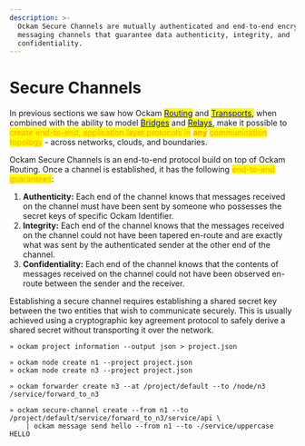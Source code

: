 ```yaml
---
description: >-
  Ockam Secure Channels are mutually authenticated and end-to-end encrypted
  messaging channels that guarantee data authenticity, integrity, and
  confidentiality.
---
```


# Secure Channels

In previous sections we saw how Ockam [<mark style="color:blue;">Routing</mark>](routing.md) and [<mark style="color:blue;">Transports</mark>](routing.md#transport)<mark style="color:blue;">,</mark> when combined with the ability to model [<mark style="color:blue;">Bridges</mark>](advanced-routing.md) and [<mark style="color:blue;">Relays</mark>](advanced-routing.md#relay), make it possible to <mark style="color:orange;">create end-to-end, application layer protocols in</mark> <mark style="color:orange;"></mark><mark style="color:orange;">**any**</mark> <mark style="color:orange;"></mark><mark style="color:orange;">communication topology</mark> - across networks, clouds, and boundaries.

Ockam Secure Channels is an end-to-end protocol build on top of Ockam Routing. Once a channel is established, it has the following <mark style="color:orange;">end-to-end guarantees</mark>:

1. **Authenticity:** Each end of the channel knows that messages received on the channel must have been sent by someone who possesses the secret keys of specific Ockam Identifier.
2. **Integrity:** Each end of the channel knows that the messages received on the channel could not have been tapered en-route and are exactly what was sent by the authenticated sender at the other end of the channel.
3. **Confidentiality:**  Each end of the channel knows that the contents of messages received on the channel could not have been observed en-route between the sender and the receiver.

Establishing a secure channel requires establishing a shared secret key between the two entities that wish to communicate securely. This is usually achieved using a cryptographic key agreement protocol to safely derive a shared secret without transporting it over the network.

```
» ockam project information --output json > project.json

» ockam node create n1 --project project.json
» ockam node create n3 --project project.json

» ockam forwarder create n3 --at /project/default --to /node/n3
/service/forward_to_n3

» ockam secure-channel create --from n1 --to /project/default/service/forward_to_n3/service/api \
    | ockam message send hello --from n1 --to -/service/uppercase
HELLO
```



